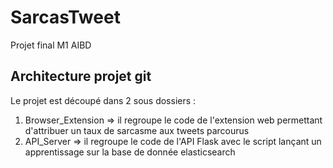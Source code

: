 # SarcasTweet
Projet final M1 AIBD

## Architecture projet git
Le projet est découpé dans 2 sous dossiers :
1. Browser_Extension => il regroupe le code de l'extension web permettant d'attribuer un taux de sarcasme aux tweets parcourus
2. API_Server => il regroupe le code de l'API Flask avec le script lançant un apprentissage sur la base de donnée elasticsearch
